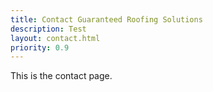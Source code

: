 ```yaml
---
title: Contact Guaranteed Roofing Solutions
description: Test
layout: contact.html
priority: 0.9
---
```


This is the contact page.
